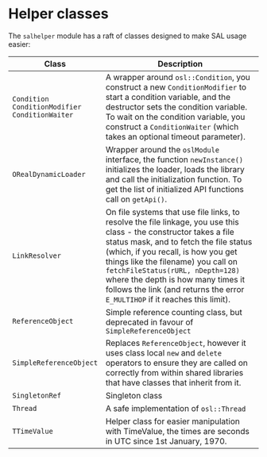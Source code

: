 # Helper classes

The `salhelper` module has a raft of classes designed to make SAL usage easier:

| Class | Description |
| ----- | ----------- |
| `Condition` <br> `ConditionModifier` <br> `ConditionWaiter` | A wrapper around `osl::Condition`, you construct a new `ConditionModifier` to start a condition variable, and the destructor sets the condition variable. To wait on the condition variable, you construct a `ConditionWaiter` (which takes an optional timeout parameter).|
| `ORealDynamicLoader` | Wrapper around the `oslModule` interface, the function `newInstance()` initializes the loader, loads the library and call the initialization function. To get the list of initialized API functions call on `getApi()`. |
| `LinkResolver` | On file systems that use file links, to resolve the file linkage, you use this class - the constructor takes a file status mask, and to fetch the file status (which, if you recall, is how you get things like the filename) you call on `fetchFileStatus(rURL, nDepth=128)` where the depth is how many times it follows the link (and returns the error `E_MULTIHOP` if it reaches this limit). |
| `ReferenceObject` | Simple reference counting class, but deprecated in favour of `SimpleReferenceObject` |
| `SimpleReferenceObject` | Replaces `ReferenceObject`, however it uses class local `new` and `delete` operators to ensure they are called on correctly from within shared libraries that have classes that inherit from it. |
| `SingletonRef` | Singleton class |
| `Thread` | A safe implementation of `osl::Thread` |
| `TTimeValue` | Helper class for easier manipulation with TimeValue, the times are seconds in UTC since 1st January, 1970. |
